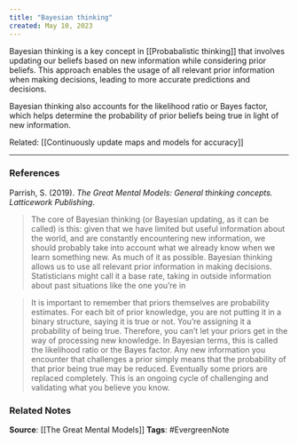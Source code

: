```yaml
---
title: "Bayesian thinking"
created: May 10, 2023
---
```


Bayesian thinking is a key concept in [[Probabalistic thinking]] that involves updating our beliefs based on new information while considering prior beliefs. This approach enables the usage of all relevant prior information when making decisions, leading to more accurate predictions and decisions. 

Bayesian thinking also accounts for the likelihood ratio or Bayes factor, which helps determine the probability of prior beliefs being true in light of new information.

Related: [[Continuously update maps and models for accuracy]]

---
### References

Parrish, S. (2019). _The Great Mental Models: General thinking concepts. Latticework Publishing_.

> The core of Bayesian thinking (or Bayesian updating, as it can be called) is this: given that we have limited but useful information about the world, and are constantly encountering new information, we should probably take into account what we already know when we learn something new. As much of it as possible. Bayesian thinking allows us to use all relevant prior information in making decisions. Statisticians might call it a base rate, taking in outside information about past situations like the one you’re in

>  It is important to remember that priors themselves are probability estimates. For each bit of prior knowledge, you are not putting it in a binary structure, saying it is true or not. You’re assigning it a probability of being true. Therefore, you can’t let your priors get in the way of processing new knowledge. In Bayesian terms, this is called the likelihood ratio or the Bayes factor. Any new information you encounter that challenges a prior simply means that the probability of that prior being true may be reduced. Eventually some priors are replaced completely. This is an ongoing cycle of challenging and validating what you believe you know.

### Related Notes
**Source**: [[The Great Mental Models]]
**Tags**: #EvergreenNote